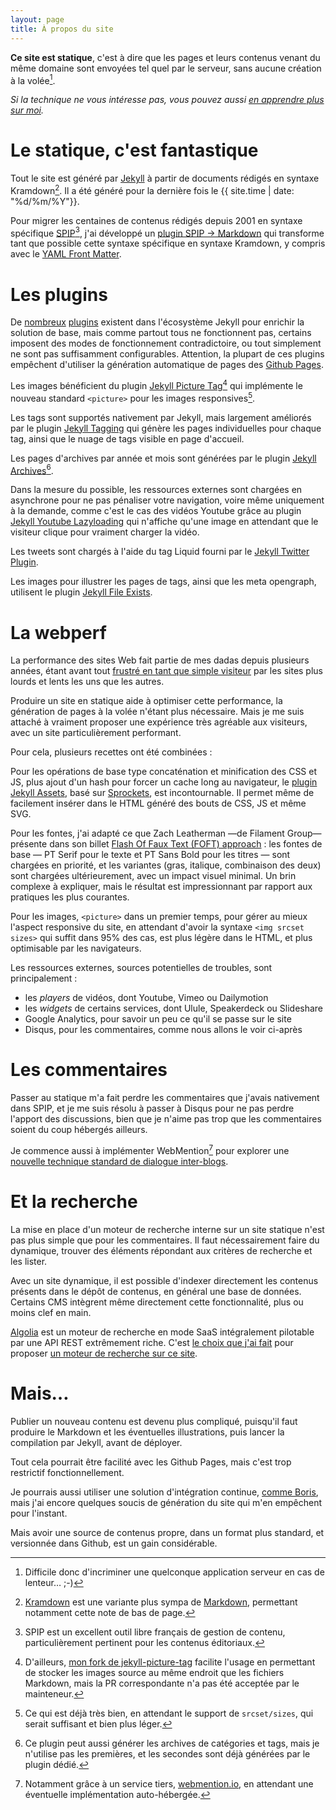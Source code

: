 ```yaml
---
layout: page
title: À propos du site
---
```


**Ce site est statique**, c'est à dire que les pages et leurs contenus venant du même domaine sont envoyées tel quel par le serveur, sans aucune création à la volée[^perf].

[^perf]: Difficile donc d'incriminer une quelconque application serveur en cas de lenteur… ;-)

*Si la technique ne vous intéresse pas, vous pouvez aussi [en apprendre plus sur moi](/a-propos/de-moi.html).*

# Le statique, c'est fantastique

Tout le site est généré par [Jekyll](http://jekyllrb.com/) à partir de documents rédigés en syntaxe Kramdown[^kramdown]. Il a été généré pour la dernière fois le&nbsp;{{ site.time | date: "%d/%m/%Y"}}.

[^kramdown]: [Kramdown](http://kramdown.gettalong.org/) est une variante plus sympa de [Markdown](http://fr.wikipedia.org/wiki/Markdown), permettant notamment cette note de bas de page.

Pour migrer les centaines de contenus rédigés depuis 2001 en syntaxe spécifique [SPIP](http://spip.net)[^spip], j'ai développé un [plugin SPIP → Markdown](https://github.com/nhoizey/spip2markdown) qui transforme tant que possible cette syntaxe spécifique en syntaxe Kramdown, y compris avec le [YAML Front Matter](http://jekyllrb.com/docs/frontmatter/).

[^spip]: SPIP est un excellent outil libre français de gestion de contenu, particulièrement pertinent pour les contenus éditoriaux.

# Les plugins

De [nombreux](http://jekyllrb.com/docs/plugins/#available-plugins) [plugins](http://www.jekyll-plugins.com/) existent dans l'écosystème Jekyll pour enrichir la solution de base, mais comme partout tous ne fonctionnent pas, certains imposent des modes de fonctionnement contradictoire, ou tout simplement ne sont pas suffisamment configurables. Attention, la plupart de ces plugins empêchent d'utiliser la génération automatique de pages des [Github Pages](https://help.github.com/articles/using-jekyll-with-pages/).

Les images bénéficient du plugin [Jekyll Picture Tag](https://github.com/robwierzbowski/jekyll-picture-tag)[^fork] qui implémente le nouveau standard `<picture>` pour les images responsives[^srcset].

[^fork]: D'ailleurs, [mon fork de jekyll-picture-tag](https://github.com/nhoizey/jekyll-picture-tag/) facilite l'usage en permettant de stocker les images source au même endroit que les fichiers Markdown, mais la PR correspondante n'a pas été acceptée par le mainteneur.

[^srcset]: Ce qui est déjà très bien, en attendant le support de `srcset/sizes`, qui serait suffisant et bien plus léger.

Les tags sont supportés nativement par Jekyll, mais largement améliorés par le plugin [Jekyll Tagging](https://github.com/pattex/jekyll-tagging) qui génère les pages individuelles pour chaque tag, ainsi que le nuage de tags visible en page d'accueil.

Les pages d'archives par année et mois sont générées par le plugin [Jekyll Archives](https://github.com/jekyll/jekyll-archives)[^arch-tags].

[^arch-tags]: Ce plugin peut aussi générer les archives de catégories et tags, mais je n'utilise pas les premières, et les secondes sont déjà générées par le plugin dédié.

Dans la mesure du possible, les ressources externes sont chargées en asynchrone pour ne pas pénaliser votre navigation, voire même uniquement à la demande, comme c'est le cas des vidéos Youtube grâce au plugin [Jekyll Youtube Lazyloading](https://github.com/erossignon/jekyll-youtube-lazyloading) qui n'affiche qu'une image en attendant que le visiteur clique pour vraiment charger la vidéo.

Les tweets sont chargés à l'aide du tag Liquid fourni par le [Jekyll Twitter Plugin](https://github.com/rob-murray/jekyll-twitter-plugin).

Les images pour illustrer les pages de tags, ainsi que les meta opengraph, utilisent le plugin [Jekyll File Exists](https://github.com/michaelx/jekyll_file_exists).

# La webperf

La performance des sites Web fait partie de mes dadas depuis plusieurs années, étant avant tout [frustré en tant que simple visiteur](https://twitter.com/nhoizey/status/562873571073355776/photo/1) par les sites plus lourds et lents les uns que les autres.

Produire un site en statique aide à optimiser cette performance, la génération de pages à la volée n'étant plus nécessaire. Mais je me suis attaché à vraiment proposer une expérience très agréable aux visiteurs, avec un site particulièrement performant.

Pour cela, plusieurs recettes ont été combinées :

Pour les opérations de base type concaténation et minification des CSS et JS, plus ajout d'un hash pour forcer un cache long au navigateur, le [plugin Jekyll Assets](https://github.com/jekyll-assets/jekyll-assets), basé sur [Sprockets](https://github.com/sstephenson/sprockets#readme), est incontournable. Il permet même de facilement insérer dans le HTML généré des bouts de CSS, JS et même SVG.

Pour les fontes, j'ai adapté ce que Zach Leatherman —de Filament Group— présente dans son billet [Flash Of Faux Text (FOFT) approach](http://www.zachleat.com/web/foft/) : les fontes de base — PT Serif pour le texte et PT Sans Bold pour les titres — sont chargées en priorité, et les variantes (gras, italique, combinaison des deux) sont chargées ultérieurement, avec un impact visuel minimal. Un brin complexe à expliquer, mais le résultat est impressionnant par rapport aux pratiques les plus courantes.

Pour les images, `<picture>` dans un premier temps, pour gérer au mieux l'aspect responsive du site, en attendant d'avoir la syntaxe `<img srcset sizes>` qui suffit dans 95% des cas, est plus légère dans le HTML, et plus optimisable par les navigateurs.

Les ressources externes, sources potentielles de troubles, sont principalement :

- les *players* de vidéos, dont Youtube, Vimeo ou Dailymotion
- les *widgets* de certains services, dont Ulule, Speakerdeck ou Slideshare
- Google Analytics, pour savoir un peu ce qu'il se passe sur le site
- Disqus, pour les commentaires, comme nous allons le voir ci-après

# Les commentaires

Passer au statique m'a fait perdre les commentaires que j'avais nativement dans SPIP, et je me suis résolu à passer à Disqus pour ne pas perdre l'apport des discussions, bien que je n'aime pas trop que les commentaires soient du coup hébergés ailleurs.

Je commence aussi à implémenter WebMention[^wmio] pour explorer une [nouvelle technique standard de dialogue inter-blogs](https://www.w3.org/TR/2016/WD-webmention-20160112/).

[^wmio]: Notamment grâce à un service tiers, [webmention.io](http://webmention.io/), en attendant une éventuelle implémentation auto-hébergée.

# Et la recherche

La mise en place d'un moteur de recherche interne sur un site statique n'est pas plus simple que pour les commentaires. Il faut nécessairement faire du dynamique, trouver des éléments répondant aux critères de recherche et les lister.

Avec un site dynamique, il est possible d'indexer directement les contenus présents dans le dépôt de contenus, en général une base de données. Certains CMS intègrent même directement cette fonctionnalité, plus ou moins clef en main.

[Algolia](https://www.algolia.com/) est un moteur de recherche en mode SaaS intégralement pilotable par une API REST extrêmement riche. C'est [le choix que j'ai fait](https://nicolas-hoizey.com/2015/06/un-moteur-de-recherche-sur-un-site-statique-facile-avec-algolia.html) pour proposer [un moteur de recherche sur ce site](/recherche.html).

# Mais…

Publier un nouveau contenu est devenu plus compliqué, puisqu'il faut produire le Markdown et les éventuelles illustrations, puis lancer la compilation par Jekyll, avant de déployer.

Tout cela pourrait être facilité avec les Github Pages, mais c'est trop restrictif fonctionnellement.

Je pourrais aussi utiliser une solution d'intégration continue, [comme Boris](https://borisschapira.com/), mais j'ai encore quelques soucis de génération du site qui m'en empêchent pour l'instant.

Mais avoir une source de contenus propre, dans un format plus standard, et  versionnée dans Github, est un gain considérable.
